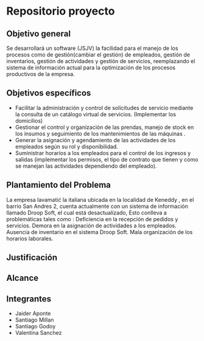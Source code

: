 # Repositorio proyecto 
## Objetivo general 
Se desarrollará un software (JSJV)  la facilidad para el manejo de los procesos como de gestión(cambiar el gestión) de empleados, gestión de inventarios, gestión de actividades y gestión de servicios, reemplazando el sistema de información actual para la optimización de los procesos productivos de la empresa. 
## Objetivos específicos
* Facilitar la administración y control de solicitudes de servicio mediante la consulta de un catálogo virtual de servicios. (Implementar los domicilios)
* Gestionar  el control y organización  de las prendas, manejo de stock en los insumos y seguimiento de los mantenimientos de las máquinas .   
* Generar la asignación y agendamiento de las actividades de los empleados según su rol y  disponibilidad.
* Suministrar horarios a los empleados para el control de los ingresos y salidas (implementar los permisos, el tipo de contrato que tienen y como se manejan las actividades dependiendo del empleado).
## Plantamiento del Problema 
La empresa lavamatić la italiana ubicada en la localidad de Keneddy , en el barrio San Andres 2, cuenta 
actualmente con un sistema de información llamado Droop Soft, el cual está desactualizado, Esto conlleva a problemáticas tales como : 
Deficiencia en la recepción de pedidos y servicios.
Demora en la asignación de actividades a los empleados.
Ausencia de inventario en el sistema Droop Soft.
Mala organización de los horarios laborales. 

## Justificación 

## Alcance 

## Integrantes 
* Jaider Aponte <br>
* Santiago Millan <br>
* Santiago Godoy <br>
* Valentina Sanchez

